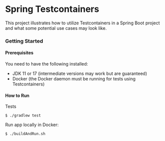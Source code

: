 # Spring Testcontainers

This project illustrates how to utilize Testcontainers in a Spring Boot project
and what some potential use cases may look like.

### Getting Started

#### Prerequisites
You need to have the following installed:
- JDK 11 or 17 (intermediate versions may work but are guaranteed)
- Docker (the Docker daemon must be running for tests using Testcontainers)

#### How to Run

Tests

```
$ ./gradlew test
```

Run app locally in Docker:

```
$ ./buildAndRun.sh
```
